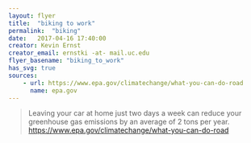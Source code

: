 ```yaml
---
layout: flyer
title:  "biking to work"
permalink:  "biking"
date:   2017-04-16 17:40:00
creator: Kevin Ernst
creator_email: ernstki -at- mail.uc.edu
flyer_basename: "biking_to_work"
has_svg: true
sources: 
    - url: https://www.epa.gov/climatechange/what-you-can-do-road
      name: epa.gov
---
```


> Leaving your car at home just two days a week can reduce your greenhouse gas emissions by an average of 2 tons per year. <https://www.epa.gov/climatechange/what-you-can-do-road>


